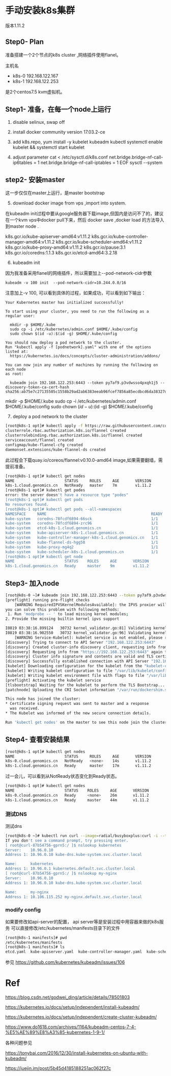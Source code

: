 
# 手动安装k8s集群

版本1.11.2

## Step0- Plan

准备搭建一个2个节点的k8s cluster ,网络插件使用flanel。

主机名
- k8s-0  192.168.122.167
- k8s-1  192.168.122.253 

是2个centos7.5 kvm虚拟机。

## Step1- 准备，在每一个node上运行

1. disable selinux, swap off 
2. install docker community version  17.03.2-ce
3. add k8s.repo, yum install -y kubelet kubeadm kubectl 
   systemctl enable kubelet && systemctl start kubelet
   
4. adjust parameter 
cat <<EOF >  /etc/sysctl.d/k8s.conf
net.bridge.bridge-nf-call-ip6tables = 1
net.bridge.bridge-nf-call-iptables = 1
EOF
sysctl --system

## step2- 安装master

这一步仅仅在master上运行，是master bootstrap 


5. download docker image from vps ,import into system.

在kubeadm init过程中要从google服务器下载image,但国内是访问不了的，建议在一个kvm vps中docker pull下来，然后
docker save ,docker load 的方法导入到master node .

k8s.gcr.io/kube-apiserver-amd64:v1.11.2
k8s.gcr.io/kube-controller-manager-amd64:v1.11.2
k8s.gcr.io/kube-scheduler-amd64:v1.11.2
k8s.gcr.io/kube-proxy-amd64:v1.11.2
k8s.gcr.io/pause:3.1
k8s.gcr.io/coredns:1.1.3
k8s.gcr.io/etcd-amd64:3.2.18



6. kubeadm init 

因为我准备采用flanel的网络插件，所以需要加上--pod-network-cidr参数

`kubeadm -v 100 init  --pod-network-cidr=10.244.0.0/16`

注意加上-v 100, 可以看到具体的过程，如果成功，可以看到如下输出：

```log
Your Kubernetes master has initialized successfully!

To start using your cluster, you need to run the following as a regular user:

  mkdir -p $HOME/.kube
  sudo cp -i /etc/kubernetes/admin.conf $HOME/.kube/config
  sudo chown $(id -u):$(id -g) $HOME/.kube/config

You should now deploy a pod network to the cluster.
Run "kubectl apply -f [podnetwork].yaml" with one of the options listed at:
  https://kubernetes.io/docs/concepts/cluster-administration/addons/

You can now join any number of machines by running the following on each node
as root:

  kubeadm join 192.168.122.253:6443 --token py7af9.p3vdwsso4pxqh1j5 --discovery-token-ca-cert-hash sha256:ab75e7c27135505c1558b29ad2ab6383eeab96fcef7856a85ecdbcd6da38327d
```

  mkdir -p $HOME/.kube
  sudo cp -i /etc/kubernetes/admin.conf $HOME/.kube/config
  sudo chown $(id -u):$(id -g) $HOME/.kube/config

7. deploy a pod network to the cluster

```bash
[root@k8s-1 opt]# kubectl apply -f https://raw.githubusercontent.com/coreos/flannel/v0.10.0/Documentation/kube-flannel.yml
clusterrole.rbac.authorization.k8s.io/flannel created
clusterrolebinding.rbac.authorization.k8s.io/flannel created
serviceaccount/flannel created
configmap/kube-flannel-cfg created
daemonset.extensions/kube-flannel-ds created
```
此过程会下载quay.io/coreos/flannel:v0.10.0-amd64 image,如果需要翻墙，需提前准备。

```bash
[root@k8s-1 opt]# kubectl get nodes
NAME                      STATUS     ROLES     AGE       VERSION
k8s-1.cloud.genomics.cn   NotReady   master    7m        v1.11.2
[root@k8s-1 opt]# kubectl get podes
error: the server doesn't have a resource type "podes"
[root@k8s-1 opt]# kubectl get pods
No resources found.
[root@k8s-1 opt]# kubectl get pods --all-namespaces
NAMESPACE     NAME                                              READY     STATUS    RESTARTS   AGE
kube-system   coredns-78fcdf6894-66sck                          1/1       Running   0          7m
kube-system   coredns-78fcdf6894-zrc96                          1/1       Running   0          7m
kube-system   etcd-k8s-1.cloud.genomics.cn                      1/1       Running   0          7m
kube-system   kube-apiserver-k8s-1.cloud.genomics.cn            1/1       Running   0          6m
kube-system   kube-controller-manager-k8s-1.cloud.genomics.cn   1/1       Running   0          7m
kube-system   kube-flannel-ds-hgg58                             1/1       Running   0          50s
kube-system   kube-proxy-mg4q2                                  1/1       Running   0          7m
kube-system   kube-scheduler-k8s-1.cloud.genomics.cn            1/1       Running   0          6m
[root@k8s-1 opt]# kubectl get node
NAME                      STATUS    ROLES     AGE       VERSION
k8s-1.cloud.genomics.cn   Ready     master    9m        v1.11.2
```

## Step3- 加入node 

```bash
[root@k8s-0 ~]# kubeadm join 192.168.122.253:6443 --token py7af9.p3vdwsso4pxqh1j5 --discovery-token-ca-cert-hash sha256:ab75e7c27135505c1558b29ad2ab6383eeab96fcef7856a85ecdbcd6da38327d
[preflight] running pre-flight checks
	[WARNING RequiredIPVSKernelModulesAvailable]: the IPVS proxier will not be used, because the following required kernel modules are not loaded: [ip_vs ip_vs_rr ip_vs_wrr ip_vs_sh] or no builtin kernel ipvs support: map[ip_vs:{} ip_vs_rr:{} ip_vs_wrr:{} ip_vs_sh:{} nf_conntrack_ipv4:{}]
you can solve this problem with following methods:
 1. Run 'modprobe -- ' to load missing kernel modules;
2. Provide the missing builtin kernel ipvs support

I0819 03:38:16.899124   30732 kernel_validator.go:81] Validating kernel version
I0819 03:38:16.902550   30732 kernel_validator.go:96] Validating kernel config
	[WARNING Service-Kubelet]: kubelet service is not enabled, please run 'systemctl enable kubelet.service'
[discovery] Trying to connect to API Server "192.168.122.253:6443"
[discovery] Created cluster-info discovery client, requesting info from "https://192.168.122.253:6443"
[discovery] Requesting info from "https://192.168.122.253:6443" again to validate TLS against the pinned public key
[discovery] Cluster info signature and contents are valid and TLS certificate validates against pinned roots, will use API Server "192.168.122.253:6443"
[discovery] Successfully established connection with API Server "192.168.122.253:6443"
[kubelet] Downloading configuration for the kubelet from the "kubelet-config-1.11" ConfigMap in the kube-system namespace
[kubelet] Writing kubelet configuration to file "/var/lib/kubelet/config.yaml"
[kubelet] Writing kubelet environment file with flags to file "/var/lib/kubelet/kubeadm-flags.env"
[preflight] Activating the kubelet service
[tlsbootstrap] Waiting for the kubelet to perform the TLS Bootstrap...
[patchnode] Uploading the CRI Socket information "/var/run/dockershim.sock" to the Node API object "k8s-0.cloud.genomics.cn" as an annotation

This node has joined the cluster:
* Certificate signing request was sent to master and a response
  was received.
* The Kubelet was informed of the new secure connection details.

Run 'kubectl get nodes' on the master to see this node join the cluster.
```

## Step4- 查看安装结果

```bash
[root@k8s-1 opt]# kubectl get nodes
NAME                      STATUS     ROLES     AGE       VERSION
k8s-0.cloud.genomics.cn   NotReady   <none>    14s       v1.11.2
k8s-1.cloud.genomics.cn   Ready      master    17m       v1.11.2
```

过一会儿，可以看到从NotReady状态变化到Ready状态。

```bash
[root@k8s-1 opt]# kubectl get nodes
NAME                      STATUS    ROLES     AGE       VERSION
k8s-0.cloud.genomics.cn   Ready     <none>    26m       v1.11.2
k8s-1.cloud.genomics.cn   Ready     master    44m       v1.11.2
```

### 测试DNS

测试dns 
```bash
[root@k8s-0 ~]# kubectl run curl --image=radial/busyboxplus:curl -i --tty
If you don't see a command prompt, try pressing enter.
[ root@curl-87b54756-gprn5:/ ]$ nslookup kubernetes
Server:    10.96.0.10
Address 1: 10.96.0.10 kube-dns.kube-system.svc.cluster.local

Name:      kubernetes
Address 1: 10.96.0.1 kubernetes.default.svc.cluster.local
[ root@curl-87b54756-gprn5:/ ]$ nslookup my-nginx
Server:    10.96.0.10
Address 1: 10.96.0.10 kube-dns.kube-system.svc.cluster.local

Name:      my-nginx
Address 1: 10.106.115.252 my-nginx.default.svc.cluster.local
```
### modify config 
如果要修改如api-server的配置， api server等是安装过程中用容器来做的k8s服务
可以直接修改/etc/kubernetes/manifests目录下的文件
```bash
[root@k8s-1 manifests]# pwd
/etc/kubernetes/manifests
[root@k8s-1 manifests]# ls
etcd.yaml  kube-apiserver.yaml  kube-controller-manager.yaml  kube-scheduler.yaml
```

参见 https://github.com/kubernetes/kubeadm/issues/106




# Ref

https://blog.csdn.net/godwei_ding/article/details/78501803

https://kubernetes.io/docs/setup/independent/install-kubeadm/

https://kubernetes.io/docs/setup/independent/create-cluster-kubeadm/

https://www.do1618.com/archives/1164/kubeadm-centos-7-4-%E5%AE%89%E8%A3%85-kubernetes-1-9-1/

各种问题参见

https://tonybai.com/2016/12/30/install-kubernetes-on-ubuntu-with-kubeadm/

https://juejin.im/post/5b45d4185188251ac062f27c

